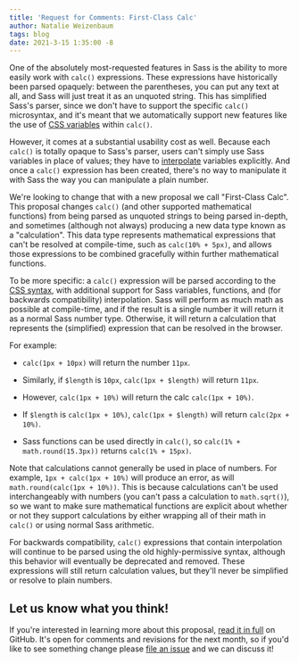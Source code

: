 ```yaml
---
title: 'Request for Comments: First-Class Calc'
author: Natalie Weizenbaum
tags: blog
date: 2021-3-15 1:35:00 -8
---
```


One of the absolutely most-requested features in Sass is the ability to more
easily work with `calc()` expressions. These expressions have historically been
parsed opaquely: between the parentheses, you can put any text at all, and
Sass will just treat it as an unquoted string. This has simplified Sass's
parser, since we don't have to support the specific `calc()` microsyntax, and
it's meant that we automatically support new features like the use of [CSS
variables] within `calc()`.

[CSS variables]: https://developer.mozilla.org/en-US/docs/Web/CSS/Using_CSS_custom_properties

However, it comes at a substantial usability cost as well. Because each `calc()`
is totally opaque to Sass's parser, users can't simply use Sass variables in
place of values; they have to [interpolate] variables explicitly. And once a
`calc()` expression has been created, there's no way to manipulate it with Sass
the way you can manipulate a plain number.

[interpolate]: https://sass-lang.com/documentation/interpolation

We're looking to change that with a new proposal we call "First-Class Calc".
This proposal changes `calc()` (and other supported mathematical functions) from
being parsed as unquoted strings to being parsed in-depth, and sometimes
(although not always) producing a new data type known as a "calculation". This
data type represents mathematical expressions that can't be resolved at
compile-time, such as `calc(10% + 5px)`, and allows those expressions to be
combined gracefully within further mathematical functions.

To be more specific: a `calc()` expression will be parsed according to the [CSS
syntax], with additional support for Sass variables, functions, and (for
backwards compatibility) interpolation. Sass will perform as much math as
possible at compile-time, and if the result is a single number it will return it
as a normal Sass number type. Otherwise, it will return a calculation that
represents the (simplified) expression that can be resolved in the browser.

[CSS syntax]: https://drafts.csswg.org/css-values-3/#calc-syntax

For example:

- `calc(1px + 10px)` will return the number `11px`.

- Similarly, if `$length` is `10px`, `calc(1px + $length)` will return `11px`.

- However, `calc(1px + 10%)` will return the calc `calc(1px + 10%)`.

- If `$length` is `calc(1px + 10%)`, `calc(1px + $length)` will return
  `calc(2px + 10%)`.

- Sass functions can be used directly in `calc()`, so `calc(1% +
math.round(15.3px))` returns `calc(1% + 15px)`.

Note that calculations cannot generally be used in place of numbers. For
example, `1px + calc(1px + 10%)` will produce an error, as will
`math.round(calc(1px + 10%))`. This is because calculations can't be used
interchangeably with numbers (you can't pass a calculation to `math.sqrt()`), so
we want to make sure mathematical functions are explicit about whether or not
they support calculations by either wrapping all of their math in `calc()` or
using normal Sass arithmetic.

For backwards compatibility, `calc()` expressions that contain interpolation
will continue to be parsed using the old highly-permissive syntax, although this
behavior will eventually be deprecated and removed. These expressions will still
return calculation values, but they'll never be simplified or resolve to plain
numbers.

## Let us know what you think!

If you're interested in learning more about this proposal, [read it in full] on
GitHub. It's open for comments and revisions for the next month, so if you'd
like to see something change please [file an issue] and we can discuss it!

[read it in full]: https://github.com/sass/sass/tree/main/proposal/first-class-calc.md
[file an issue]: https://github.com/sass/sass/issues/new
